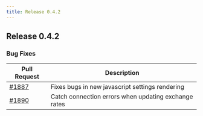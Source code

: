 ```yaml
---
title: Release 0.4.2
---
```


## Release 0.4.2

### Bug Fixes

| Pull Request | Description |
| --- | --- |
| [#1887](https://github.com/inventree/InvenTree/pull/1887) | Fixes bugs in new javascript settings rendering |
| [#1890](https://github.com/inventree/InvenTree/pull/1890) | Catch connection errors when updating exchange rates |
